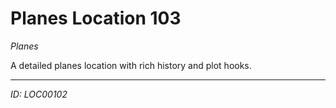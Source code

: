 # Planes Location 103

*Planes*

A detailed planes location with rich history and plot hooks.

---
*ID: LOC00102*